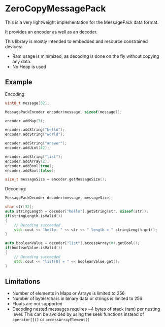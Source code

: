 # ZeroCopyMessagePack

This is a very lightweight implementation for the MessagePack data format.

It provides an encoder as well as an decoder.

This library is mostly intended to embedded and resource constrained devices:

- Ram usage is minimized, as decoding is done on the fly without copying any data.
- No Heap is used

## Example

Encoding:
```C++
uint8_t message[32];

MessagePackEncoder encoder(message, sizeof(message));

encoder.addMap(3);

encoder.addString("hello");
encoder.addString("world");

encoder.addString("answer");
encoder.addUint(42);

encoder.addString("list");
encoder.addArray(2);
encoder.addBool(true);
encoder.addBool(false);

size_t messageSize = encoder.getMessageSize();
```

Decoding:
```C++
MessagePackDecoder decoder(message, messageSize);

char str[32];
auto stringLength = decoder["hello"].getString(str, sizeof(str));
if(stringLength.isValid())
{
    // Decoding succeeded
    std::cout << "hello: " << str << " length = " stringLength.get(); 
}

auto booleanValue = decoder["list"].accessArray(0).getBool();
if(booleanValue.isValid())
{
    // Decoding succeeded
    std::cout << "list[0] = " << booleanValue.get(); 
}

```

## Limitations

- Number of elements in Maps or Arrays is limited to 256
- Number of bytes/chars in binary data or strings is limited to 256
- Floats are not supported
- Decoding nested messages requires ~4 bytes of stack (ram) per nesting level.
  This can be avoided by using the seek functions instead of `operator[]()` or `accessArrayElement()`
